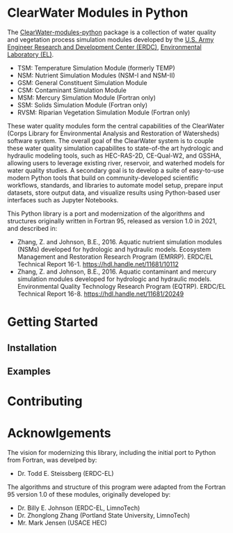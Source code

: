 ClearWater Modules in Python
=====

The [ClearWater-modules-python](https://github.com/EcohydrologyTeam/ClearWater-modules-python) package is a collection of water quality and vegetation process simulation modules developed by the [U.S. Army Engineer Research and Development Center (ERDC)](https://www.erdc.usace.army.mil), [Environmental Laboratory (EL)](https://www.erdc.usace.army.mil/Locations/EL/).

- TSM: Temperature Simulation Module (formerly TEMP)
- NSM: Nutrient Simulation Modules (NSM-I and NSM-II)
- GSM: General Constituent Simulation Module
- CSM: Contaminant Simulation Module
- MSM: Mercury Simulation Module (Fortran only)
- SSM: Solids Simulation Module (Fortran only)
- RVSM: Riparian Vegetation Simulation Module (Fortran only)

These water quality modules form the central capabilities of the ClearWater (Corps Library for Environmental Analysis and Restoration of Watersheds) software system. The overall goal of the ClearWater system is to couple these water quality simulation capabilites to state-of-the art hydrologic and hydraulic modeling tools, such as HEC-RAS-2D, CE-Qual-W2, and GSSHA, allowing users to leverage existing river, reservoir, and waterhed models for water quality studies. A secondary goal is to develop a suite of easy-to-use modern Python tools that build on community-developed scientific workflows, standards, and libraries to automate model setup, prepare input datasets, store output data, and visualize results using Python-based user interfaces such as Jupyter Notebooks.

This Python library is a port and modernization of the algorithms and structures originally written in Fortran 95,  released as version 1.0 in 2021, and described in:

- Zhang, Z. and Johnson, B.E., 2016. Aquatic nutrient simulation modules (NSMs) developed for hydrologic and hydraulic models. Ecosystem Management and Restoration Research Program (EMRRP). ERDC/EL Technical Report 16-1. https://hdl.handle.net/11681/10112
- Zhang, Z. and Johnson, B.E., 2016. Aquatic contaminant and mercury simulation modules developed for hydrologic and hydraulic models. Environmental Quality Technology Research Program (EQTRP). ERDC/EL Technical Report 16-8. https://hdl.handle.net/11681/20249

# Getting Started

## Installation

## Examples


# Contributing


# Acknowlgements

The vision for modernizing this library, including the initial port to Python from Fortran, was develped by:

- Dr. Todd E. Steissberg (ERDC-EL)

The algorithms and structure of this program were adapted from the Fortran 95 version 1.0 of these modules, originally developed by:

- Dr. Billy E. Johnson (ERDC-EL, LimnoTech)
- Dr. Zhonglong Zhang (Portland State University, LimnoTech)
- Mr. Mark Jensen (USACE HEC)

